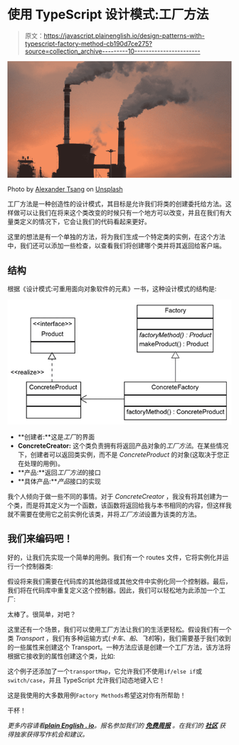 # 使用 TypeScript 设计模式:工厂方法

> 原文：<https://javascript.plainenglish.io/design-patterns-with-typescript-factory-method-cb190d7ce275?source=collection_archive---------10----------------------->

![](img/4cf40748f2779c4c1b6a4635efd5001a.png)

Photo by [Alexander Tsang](https://unsplash.com/@alexander_tsang?utm_source=medium&utm_medium=referral) on [Unsplash](https://unsplash.com?utm_source=medium&utm_medium=referral)

工厂方法是一种创造性的设计模式，其目标是允许我们将类的创建委托给方法。这样做可以让我们在将来这个类改变的时候只有一个地方可以改变，并且在我们有大量类定义的情况下，它会让我们的代码看起来更好。

这里的想法是有一个单独的方法，将为我们生成一个特定类的实例，在这个方法中，我们还可以添加一些检查，以查看我们将创建哪个类并将其返回给客户端。

## 结构

根据《设计模式:可重用面向对象软件的元素》一书，这种设计模式的结构是:

![](img/8fc343b56c7efdbf629f4a6144fb278b.png)

*   **创建者:**这是*工厂*的界面
*   **ConcreteCreator:** 这个类负责拥有将返回产品对象的*工厂方法*。在某些情况下，创建者可以返回类实例，而不是 *ConcreteProduct* 的对象(这取决于您正在处理的用例)。
*   **产品:**返回*工厂方法*的接口
*   **具体产品:***产品*接口的实现

我个人倾向于做一些不同的事情。对于 *ConcreteCreator* ，我没有将其创建为一个类，而是将其定义为一个函数，该函数将返回给我与本书相同的内容，但这样我就不需要在使用它之前实例化该类，并将*工厂方法*设置为该类的方法。

## 我们来编码吧！

好的，让我们先实现一个简单的用例。我们有一个 routes 文件，它将实例化并运行一个控制器类:

假设将来我们需要在代码库的其他路径或其他文件中实例化同一个控制器。最后，我们将在代码库中重复定义这个控制器。因此，我们可以轻松地为此添加一个工厂:

太棒了。很简单，对吧？

这里还有一个场景，我们可以使用工厂方法让我们的生活更轻松。假设我们有一个类 *Transport* ，我们有多种运输方式(*卡车*、*船*、*飞机*等)，我们需要基于我们收到的一些属性来创建这个 Transport。一种方法应该是创建一个工厂方法，该方法将根据它接收到的属性创建这个类，比如:

这个例子还添加了一个`transportMap`，它允许我们不使用`if/else if`或`switch/case`，并且 TypeScript 允许我们动态地键入它！

这是我使用的大多数用例`Factory Methods`希望这对你有所帮助！

干杯！

*更多内容请看*[***plain English . io***](http://plainenglish.io/)*。报名参加我们的* [***免费周报***](http://newsletter.plainenglish.io/) *。在我们的* [***社区***](https://discord.gg/GtDtUAvyhW) *获得独家获得写作机会和建议。*